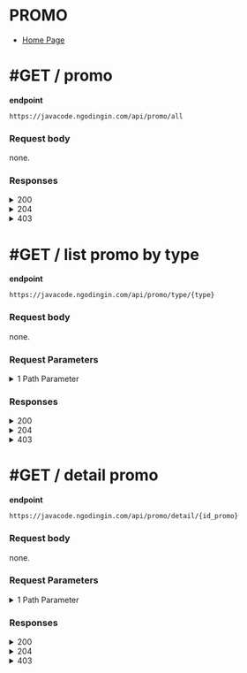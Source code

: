 # PROMO

- [Home Page](https://github.com/mahendradwipurwanto/javacodeapp_docs/blob/main/README.md)

# #GET / promo

**endpoint**
```
https://javacode.ngodingin.com/api/promo/all
```

### Request body
none.

### Responses

<details><summary>200</summary>
<p>

```
{
    "status_code": 200,
    "data": [
        {
            "id_promo": 3,
            "type": "diskon",
            "nama": "Mengisi survey",
            "diskon": 10,
            "nominal": null,
            "kadaluarsa": 1,
            "syarat_ketentuan": "Lorem ipsum dolor sit amet, consectetur adipiscing elit, sed do eiusmod tempor incididunt ut labore et dolore magna aliqua. Ut enim ad minim veniam, quis nostrud exercitation ullamco laboris nisi ut aliquip ex ea commodo consequat.",
            "foto": null
        },
        {
            "id_promo": 2,
            "type": "voucher",
            "nama": "Birthday",
            "diskon": null,
            "nominal": 15000,
            "kadaluarsa": 1,
            "syarat_ketentuan": "Lorem ipsum dolor sit amet, consectetur adipiscing elit, sed do eiusmod tempor incididunt ut labore et dolore magna aliqua. Ut enim ad minim veniam, quis nostrud exercitation ullamco laboris nisi ut aliquip ex ea commodo consequat.",
            "foto": null
        }
    ]
}
```

</p>
</details>
<details><summary>204</summary>
<p>

> This mean that, there is no data can be found on database

</p>
</details>
<details><summary>403</summary>
<p>

```
{
    "status_code": 403,
    "errors": [
        "Mohon maaf, anda tidak mempunyai akses"
    ]
}
```

</p>
</details>



# #GET / list promo by type

**endpoint**
```
https://javacode.ngodingin.com/api/promo/type/{type}
```

### Request body
none.

### Request Parameters

<details><summary>1 Path Parameter</summary>
<p>

> type: string (voucher / diskon) #required

</p>
</details>

### Responses

<details><summary>200</summary>
<p>

```
{
    "status_code": 200,
    "data": [
        {
            "id_promo": 1,
            "nama": "Koordinator Program kekompakan",
            "diskon": null,
            "nominal": 20000,
            "kadaluarsa": 1,
            "syarat_ketentuan": "Lorem ipsum dolor sit amet, consectetur adipiscing elit, sed do eiusmod tempor incididunt ut labore et dolore magna aliqua. Ut enim ad minim veniam, quis nostrud exercitation ullamco laboris nisi ut aliquip ex ea commodo consequat.",
            "foto": null
        },
        {
            "id_promo": 2,
            "nama": "Birthday",
            "diskon": null,
            "nominal": 15000,
            "kadaluarsa": 1,
            "syarat_ketentuan": "Lorem ipsum dolor sit amet, consectetur adipiscing elit, sed do eiusmod tempor incididunt ut labore et dolore magna aliqua. Ut enim ad minim veniam, quis nostrud exercitation ullamco laboris nisi ut aliquip ex ea commodo consequat.",
            "foto": null
        }
    ]
}
```

</p>
</details>
<details><summary>204</summary>
<p>

> This mean that, there is no data can be found on database

</p>
</details>
<details><summary>403</summary>
<p>

```
{
    "status_code": 403,
    "errors": [
        "Mohon maaf, anda tidak mempunyai akses"
    ]
}
```

</p>
</details>



# #GET / detail promo

**endpoint**
```
https://javacode.ngodingin.com/api/promo/detail/{id_promo}
```

### Request body
none.

### Request Parameters

<details><summary>1 Path Parameter</summary>
<p>

> id_promo: integer #required

</p>
</details>

### Responses

<details><summary>200</summary>
<p>

```
{
    "status_code": 200,
    "data": {
        "id_promo": 1,
        "nama": "Koordinator Program kekompakan",
        "diskon": null,
        "nominal": 20000,
        "kadaluarsa": 1,
        "syarat_ketentuan": "Lorem ipsum dolor sit amet, consectetur adipiscing elit, sed do eiusmod tempor incididunt ut labore et dolore magna aliqua. Ut enim ad minim veniam, quis nostrud exercitation ullamco laboris nisi ut aliquip ex ea commodo consequat.",
        "foto": null
    }
}
```

</p>
</details>
<details><summary>204</summary>
<p>

> This mean that, there is no data can be found on database

</p>
</details>
<details><summary>403</summary>
<p>

```
{
    "status_code": 403,
    "errors": [
        "Mohon maaf, anda tidak mempunyai akses"
    ]
}
```

</p>
</details>